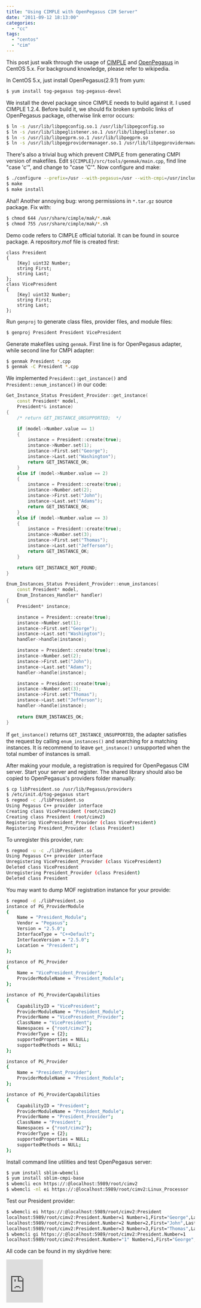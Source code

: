 ```yaml
---
title: "Using CIMPLE with OpenPegasus CIM Server"
date: "2011-09-12 18:13:00"
categories: 
  - "cc"
tags: 
  - "centos"
  - "cim"
---
```


This post just walk through the usage of [CIMPLE](http://simplewbem.org/) and [OpenPegasus](http://www.openpegasus.org/) in CentOS 5.x. For background knowledge, please refer to wikipedia.

In CentOS 5.x, just install OpenPegasus(2.9.1) from yum:

```bash
$ yum install tog-pegasus tog-pegasus-devel
```

We install the devel package since CIMPLE needs to build against it. I used CIMPLE 1.2.4. Before build it, we should fix broken symbolic links of OpenPegasus package, otherwise link error occurs:

```bash
$ ln -s /usr/lib/libpegconfig.so.1 /usr/lib/libpegconfig.so
$ ln -s /usr/lib/libpeglistener.so.1 /usr/lib/libpeglistener.so
$ ln -s /usr/lib/libpegprm.so.1 /usr/lib/libpegprm.so
$ ln -s /usr/lib/libpegprovidermanager.so.1 /usr/lib/libpegprovidermanager.so
```

There's also a trivial bug which prevent CIMPLE from generating CMPI version of makefiles. Edit `${CIMPLE}/src/tools/genmak/main.cpp`, find line "case 'c'", and change to "case 'C'". Now configure and make:

```bash
$ ./configure --prefix=/usr --with-pegasus=/usr --with-cmpi=/usr/include/Pegasus/Provider/CMPI
$ make
$ make install
```

Aha!! Another annoying bug: wrong permissions in `*.tar.gz` source package. Fix with:

```bash
$ chmod 644 /usr/share/cimple/mak/*.mak
$ chmod 755 /usr/share/cimple/mak/*.sh
```

Demo code refers to CIMPLE official tutorial. It can be found in source package. A repository.mof file is created first:

```
class President
{
    [Key] uint32 Number;
    string First;
    string Last;
};
class VicePresident
{
    [Key] uint32 Number;
    string First;
    string Last;
};
```

Run `genproj` to generate class files, provider files, and module files:

```bash
$ genproj President President VicePresident
```

Generate makefiles using `genmak`. First line is for OpenPegasus adapter, while second line for CMPI adapter:

```bash
$ genmak President *.cpp
$ genmak -C President *.cpp
```

We implemented `President::get_instance()` and `President::enum_instance()` in our code:

```cpp
Get_Instance_Status President_Provider::get_instance(
    const President* model,
    President*& instance)
{
    /* return GET_INSTANCE_UNSUPPORTED;  */

    if (model->Number.value == 1)
    {
        instance = President::create(true);
        instance->Number.set(1);
        instance->First.set("George");
        instance->Last.set("Washington");
        return GET_INSTANCE_OK;
    }
    else if (model->Number.value == 2)
    {
        instance = President::create(true);
        instance->Number.set(2);
        instance->First.set("John");
        instance->Last.set("Adams");
        return GET_INSTANCE_OK;
    }
    else if (model->Number.value == 3)
    {
        instance = President::create(true);
        instance->Number.set(3);
        instance->First.set("Thomas");
        instance->Last.set("Jefferson");
        return GET_INSTANCE_OK;
    }

    return GET_INSTANCE_NOT_FOUND;
}

Enum_Instances_Status President_Provider::enum_instances(
    const President* model,
    Enum_Instances_Handler* handler)
{
    President* instance;

    instance = President::create(true);
    instance->Number.set(1);
    instance->First.set("George");
    instance->Last.set("Washington");
    handler->handle(instance);

    instance = President::create(true);
    instance->Number.set(2);
    instance->First.set("John");
    instance->Last.set("Adams");
    handler->handle(instance);

    instance = President::create(true);
    instance->Number.set(3);
    instance->First.set("Thomas");
    instance->Last.set("Jefferson");
    handler->handle(instance);
    
    return ENUM_INSTANCES_OK;
}
```

If `get_instance()` returns `GET_INSTANCE_UNSUPPORTED`, the adapter satisﬁes the request by calling `enum_instances()` and searching for a matching instances. It is recommend to leave `get_instance()` unsupported when the total number of instances is small.

After making your module, a registration is required for OpenPegasus CIM server. Start your server and register. The shared library should also be copied to OpenPegasus's providers folder manually:

```bash
$ cp libPresident.so /usr/lib/Pegasus/providers
$ /etc/init.d/tog-pegasus start
$ regmod -c ./libPresident.so
Using Pegasus C++ provider interface
Creating class VicePresident (root/cimv2)
Creating class President (root/cimv2)
Registering VicePresident_Provider (class VicePresident)
Registering President_Provider (class President)
```

To unregister this provider, run:

```bash
$ regmod -u -c ./libPresident.so
Using Pegasus C++ provider interface
Unregistering VicePresident_Provider (class VicePresident)
Deleted class VicePresident
Unregistering President_Provider (class President)
Deleted class President
```

You may want to dump MOF registration instance for your provide:

```bash
$ regmod -d ./libPresident.so
instance of PG_ProviderModule
{
    Name = "President_Module";
    Vendor = "Pegasus";
    Version = "2.5.0";
    InterfaceType = "C++Default";
    InterfaceVersion = "2.5.0";
    Location = "President";
};

instance of PG_Provider
{
    Name = "VicePresident_Provider";
    ProviderModuleName = "President_Module";
};

instance of PG_ProviderCapabilities
{
    CapabilityID = "VicePresident";
    ProviderModuleName = "President_Module";
    ProviderName = "VicePresident_Provider";
    ClassName = "VicePresident";
    Namespaces = {"root/cimv2"};
    ProviderType = {2};
    supportedProperties = NULL;
    supportedMethods = NULL;
};

instance of PG_Provider
{
    Name = "President_Provider";
    ProviderModuleName = "President_Module";
};

instance of PG_ProviderCapabilities
{
    CapabilityID = "President";
    ProviderModuleName = "President_Module";
    ProviderName = "President_Provider";
    ClassName = "President";
    Namespaces = {"root/cimv2"};
    ProviderType = {2};
    supportedProperties = NULL;
    supportedMethods = NULL;
};
```

Install command line utilities and test OpenPegasus server:

```bash
$ yum install sblim-wbemcli
$ yum install sblim-cmpi-base
$ wbemcli ecn https://:@localhost:5989/root/cimv2
$ wbemcli -nl ei https://:@localhost:5989/root/cimv2:Linux_Processor
```

Test our President provider:

```bash
$ wbemcli ei https://:@localhost:5989/root/cimv2:President
localhost:5989/root/cimv2:President.Number=1 Number=1,First="George",Last="Washington"
localhost:5989/root/cimv2:President.Number=2 Number=2,First="John",Last="Adams"
localhost:5989/root/cimv2:President.Number=3 Number=3,First="Thomas",Last="Jefferson"
$ wbemcli gi https://:@localhost:5989/root/cimv2:President.Number=1
localhost:5989/root/cimv2:President.Number="1" Number=1,First="George",Last="Washington"
```

All code can be found in my skydrive here:

<iframe style="background-color: #fcfcfc; height: 115px; padding: 0pt; width: 98px;" title="Preview" src="https://skydrive.live.com/embedicon.aspx/share/dev/cmpi.tar.gz?cid=481cbe104492a3af&amp;sc=documents" width="300" height="150" frameborder="0" marginwidth="0" marginheight="0" scrolling="no"></iframe>
